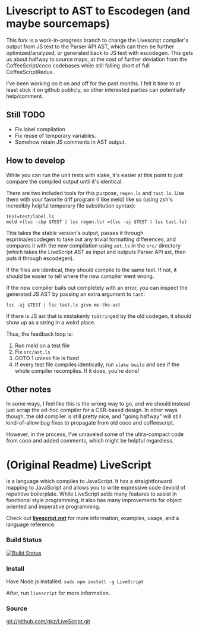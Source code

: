 # Livescript to AST to Escodegen (and maybe sourcemaps)

This fork is a work-in-progress branch to change the Livescript
compiler's output from JS text to the Parser API AST, which can
then be further optimized/analyzed, or generated back to JS text
with escodegen. This gets us about halfway to source maps, at
the cost of further deviation from the CoffeeScript/coco codebases
while still falling short of full CoffeeScriptRedux.

I've been working on it on and off for the past months. I felt it time to at
least stick it on github publicly, so other interested parties can
potentially help/comment.

## Still TODO

- Fix label compilation
- Fix reuse of temporary variables.
- Somehow retain JS comments in AST output.

## How to develop

While you can run the unit tests with slake, it's easier at this
point to just compare the compiled output until it's identical.

There are two included tools for this purpose, `regen.ls` and `tast.ls`.
Use them with your favorite diff program (I like meld) like so (using zsh's incredibly helpful temporary file substitution syntax):

    TEST=test/label.ls
    meld =(lsc -cbp $TEST | lsc regen.ls) =(lsc -aj $TEST | lsc tast.ls) 

This takes the stable version's output, passes it through esprima/escodegen to
take out any trivial formatting differences, and compares it with the new
compilation using `ast.ls` in the `src/` directory (which takes the LiveScript
AST as input and outputs Parser API ast, then puts it through escodegen).

If the files are identical, they should compile to the same text. If not, it
should be easier to tell where the new compiler went wrong.

If the new compiler bails out completely with an error, you can inspect
the generated JS AST by passing an extra argument to `tast`:

    lsc -aj $TEST | lsc tast.ls give-me-the-ast

If there is JS ast that is mistakenly `toString`ed by the old codegen,
it should show up as a string in a weird place.

Thus, the feedback loop is:

1. Run meld on a test file
2. Fix `src/ast.ls`
3. GOTO 1 unless file is fixed
4. If every test file compiles identically, run `slake build` and
   see if the whole compiler recompiles. If it does, you're done!

## Other notes

In some ways, I feel like this is the wrong way to go, and we should instead
just scrap the ad-hoc compiler for a CSR-based design. In other ways though,
the old compiler is still pretty nice, and "going halfway" will still
kind-of-allow bug fixes to propagate from old coco and coffeescript.

However, in the process, I've unraveled some of the ultra-compact code from
coco and added comments, which might be helpful regardless.

# (Original Readme) LiveScript
is a language which compiles to JavaScript. It has a straightforward mapping to JavaScript and allows you to write expressive code devoid of repetitive boilerplate. While LiveScript adds many features to assist in functional style programming, it also has many improvements for object oriented and imperative programming.

Check out **[livescript.net](http://livescript.net)** for more information, examples, usage, and a language reference.

### Build Status
[![Build Status](https://travis-ci.org/gkz/LiveScript.png?branch=master)](https://travis-ci.org/gkz/LiveScript)

### Install
Have Node.js installed. `sudo npm install -g LiveScript`

After, run `livescript` for more information.


### Source
[git://github.com/gkz/LiveScript.git](git://github.com/gkz/LiveScript.git)
